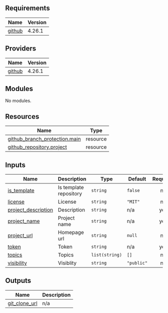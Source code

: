<!-- BEGIN_TF_DOCS -->
## Requirements

| Name | Version |
|------|---------|
| <a name="requirement_github"></a> [github](#requirement\_github) | 4.26.1 |

## Providers

| Name | Version |
|------|---------|
| <a name="provider_github"></a> [github](#provider\_github) | 4.26.1 |

## Modules

No modules.

## Resources

| Name | Type |
|------|------|
| [github_branch_protection.main](https://registry.terraform.io/providers/integrations/github/4.26.1/docs/resources/branch_protection) | resource |
| [github_repository.project](https://registry.terraform.io/providers/integrations/github/4.26.1/docs/resources/repository) | resource |

## Inputs

| Name | Description | Type | Default | Required |
|------|-------------|------|---------|:--------:|
| <a name="input_is_template"></a> [is\_template](#input\_is\_template) | Is template repository | `string` | `false` | no |
| <a name="input_license"></a> [license](#input\_license) | License | `string` | `"MIT"` | no |
| <a name="input_project_description"></a> [project\_description](#input\_project\_description) | Description | `string` | n/a | yes |
| <a name="input_project_name"></a> [project\_name](#input\_project\_name) | Project name | `string` | n/a | yes |
| <a name="input_project_url"></a> [project\_url](#input\_project\_url) | Homepage url | `string` | `null` | no |
| <a name="input_token"></a> [token](#input\_token) | Token | `string` | n/a | yes |
| <a name="input_topics"></a> [topics](#input\_topics) | Topics | `list(string)` | `[]` | no |
| <a name="input_visibility"></a> [visibility](#input\_visibility) | Visiblity | `string` | `"public"` | no |

## Outputs

| Name | Description |
|------|-------------|
| <a name="output_git_clone_url"></a> [git\_clone\_url](#output\_git\_clone\_url) | n/a |
<!-- END_TF_DOCS -->
